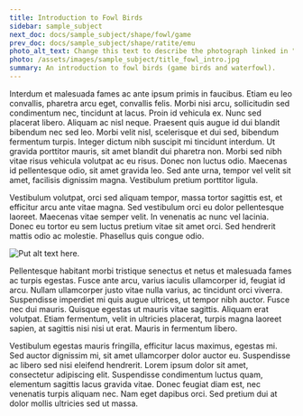 ```yaml
---
title: Introduction to Fowl Birds
sidebar: sample_subject
next_doc: docs/sample_subject/shape/fowl/game
prev_doc: docs/sample_subject/shape/ratite/emu
photo_alt_text: Change this text to describe the photograph linked in "photo".
photo: /assets/images/sample_subject/title_fowl_intro.jpg
summary: An introduction to fowl birds (game birds and waterfowl).
---
```


Interdum et malesuada fames ac ante ipsum primis in faucibus. Etiam eu leo convallis, pharetra arcu eget, convallis felis. Morbi nisi arcu, sollicitudin sed condimentum nec, tincidunt at lacus. Proin id vehicula ex. Nunc sed placerat libero. Aliquam ac nisl neque. Praesent quis augue id dui blandit bibendum nec sed leo. Morbi velit nisl, scelerisque et dui sed, bibendum fermentum turpis. Integer dictum nibh suscipit mi tincidunt interdum. Ut gravida porttitor mauris, sit amet blandit dui pharetra non. Morbi sed nibh vitae risus vehicula volutpat ac eu risus. Donec non luctus odio. Maecenas id pellentesque odio, sit amet gravida leo. Sed ante urna, tempor vel velit sit amet, facilisis dignissim magna. Vestibulum pretium porttitor ligula.

Vestibulum volutpat, orci sed aliquam tempor, massa tortor sagittis est, et efficitur arcu ante vitae magna. Sed vestibulum orci eu dolor pellentesque laoreet. Maecenas vitae semper velit. In venenatis ac nunc vel lacinia. Donec eu tortor eu sem luctus pretium vitae sit amet orci. Sed hendrerit mattis odio ac molestie. Phasellus quis congue odio.

![Put alt text here.](/template-information-site/assets/images/sample_subject/fowl.jpg)

Pellentesque habitant morbi tristique senectus et netus et malesuada fames ac turpis egestas. Fusce ante arcu, varius iaculis ullamcorper id, feugiat id arcu. Nullam ullamcorper justo vitae nulla varius, ac tincidunt orci viverra. Suspendisse imperdiet mi quis augue ultrices, ut tempor nibh auctor. Fusce nec dui mauris. Quisque egestas ut mauris vitae sagittis. Aliquam erat volutpat. Etiam fermentum, velit in ultricies placerat, turpis magna laoreet sapien, at sagittis nisi nisi ut erat. Mauris in fermentum libero.

Vestibulum egestas mauris fringilla, efficitur lacus maximus, egestas mi. Sed auctor dignissim mi, sit amet ullamcorper dolor auctor eu. Suspendisse ac libero sed nisi eleifend hendrerit. Lorem ipsum dolor sit amet, consectetur adipiscing elit. Suspendisse condimentum luctus quam, elementum sagittis lacus gravida vitae. Donec feugiat diam est, nec venenatis turpis aliquam nec. Nam eget dapibus orci. Sed pretium dui at dolor mollis ultricies sed ut massa. 

